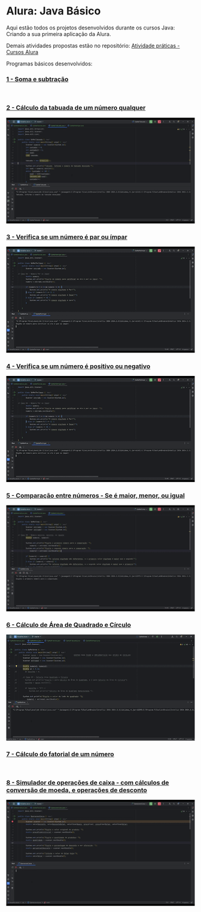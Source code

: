 # Alura: Java Básico

Aqui estão todos os projetos desenvolvidos durante os cursos Java: Criando a sua primeira aplicação da Alura.

Demais atividades propostas estão no repositório: [Atividade práticas - Cursos Alura](https://github.com/gabrielp15/alura_javaAtividades.git)

Programas básicos desenvolvidos:


### [1 - Soma e subtração ](https://github.com/gabrielp15/alura_JavaBasico/blob/main/src/Operacoes.java)

![]()

### [2 - Cálculo da tabuada de um número qualquer](https://github.com/gabrielp15/alura_JavaBasico/blob/main/src/OpMatTabuada.java)

![](https://github.com/gabrielp15/alura_JavaBasico/blob/main/Gifs/OpMatTabuada.gif)

### [3 - Verifica se um número é par ou ímpar](https://github.com/gabrielp15/alura_JavaBasico/blob/main/src/OpMatParImpar.java)

![](https://github.com/gabrielp15/alura_JavaBasico/blob/main/Gifs/OpMatParImpar.gif)

### [4 - Verifica se um número é positivo ou negativo](https://github.com/gabrielp15/alura_JavaBasico/blob/main/src/OpMatPosNeg.java)

![](https://github.com/gabrielp15/alura_JavaBasico/blob/main/Gifs/OpMatParImpar.gif)

### [5 - Comparação entre números - Se é maior, menor, ou igual](https://github.com/gabrielp15/alura_JavaBasico/blob/main/src/OpMatComp.java)

![](https://github.com/gabrielp15/alura_JavaBasico/blob/main/Gifs/OpMatComp.gif)

### [6 - Cálculo de Área de Quadrado e Círculo](https://github.com/gabrielp15/alura_JavaBasico/blob/main/src/OpMatArea.java)

![](https://github.com/gabrielp15/alura_JavaBasico/blob/main/Gifs/OpMatArea.gif)

### [7 - Cálculo do fatorial de um número](https://github.com/gabrielp15/alura_JavaBasico/blob/main/src/OpMatFatorial.java)

![]()

### [8 - Simulador de operações de caixa - com cálculos de conversão de moeda, e operações de desconto](https://github.com/gabrielp15/alura_JavaBasico/blob/main/src/OperacoesCaixa.java)

![](https://github.com/gabrielp15/alura_JavaBasico/blob/main/Gifs/OpCaixa.gif)
